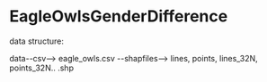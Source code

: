 # EagleOwlsGenderDifference

data structure:

data--csv--> eagle_owls.csv
    --shapfiles--> lines, points, lines_32N, points_32N..  .shp